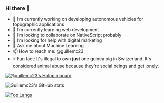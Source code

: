### Hi there 👋

- 🔭 I’m currently working on developing autonomous vehicles for topographic applications
- 🌱 I’m currently learning web development
- 👯 I’m looking to collaborate on NativeScript probably 
- 🤔 I’m looking for help with digital marketing
- 💬 Ask me about Machine Learning
- 📫 How to reach me: @guillemc23
- ⚡ Fun fact: It's illegal to own **just** one guinea pig in Switzerland. It's considered animal abuse because they're social beings and get lonely.

[![@guillemc23's Holopin board](https://holopin.me/guillemc23)](https://holopin.io/@guillemc23)

![Guillemc23's GitHub stats](https://github-readme-stats.vercel.app/api?username=guillemc23&show_icons=true&theme=dracula)

[![Top Langs](https://github-readme-stats.vercel.app/api/top-langs/?username=guillemc23&langs_count=6&layout=compact&theme=dracula)](https://github.com/anuraghazra/github-readme-stats)




<!--
**guillemc23/guillemc23** is a ✨ _special_ ✨ repository because its `README.md` (this file) appears on your GitHub profile.

Here are some ideas to get you started:

- 🔭 I’m currently working on ...
- 🌱 I’m currently learning ...
- 👯 I’m looking to collaborate on ...
- 🤔 I’m looking for help with ...
- 💬 Ask me about ...
- 📫 How to reach me: ...
- 😄 Pronouns: ...
- ⚡ Fun fact: ...
-->


